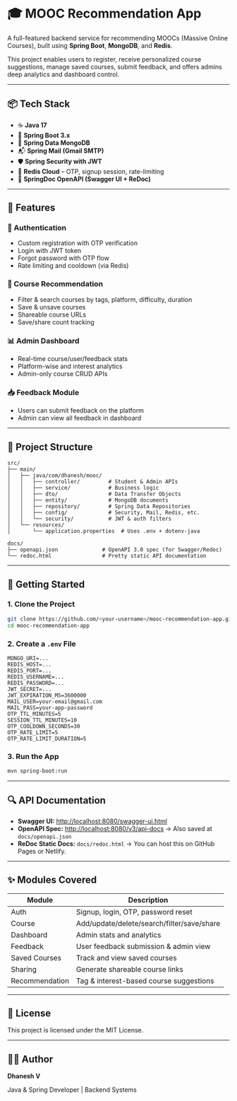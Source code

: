 # 🎓 MOOC Recommendation App

A full-featured backend service for recommending MOOCs (Massive Online Courses), built using **Spring Boot**, **MongoDB**, and **Redis**.

This project enables users to register, receive personalized course suggestions, manage saved courses, submit feedback, and offers admins deep analytics and dashboard control.

---

## 📦 Tech Stack

- ☕ **Java 17**
- 🚀 **Spring Boot 3.x**
- 🧾 **Spring Data MongoDB**
- 📬 **Spring Mail (Gmail SMTP)**
- 🛡 **Spring Security with JWT**
- 💾 **Redis Cloud** – OTP, signup session, rate-limiting
- 📖 **SpringDoc OpenAPI (Swagger UI + ReDoc)**

---

## 🔧 Features

### 👤 Authentication
- Custom registration with OTP verification
- Login with JWT token
- Forgot password with OTP flow
- Rate limiting and cooldown (via Redis)

### 🎯 Course Recommendation
- Filter & search courses by tags, platform, difficulty, duration
- Save & unsave courses
- Shareable course URLs
- Save/share count tracking

### 📊 Admin Dashboard
- Real-time course/user/feedback stats
- Platform-wise and interest analytics
- Admin-only course CRUD APIs

### 📥 Feedback Module
- Users can submit feedback on the platform
- Admin can view all feedback in dashboard

---

## 📂 Project Structure

```plaintext
src/
├── main/
│   ├── java/com/dhanesh/mooc/
│   │   ├── controller/         # Student & Admin APIs
│   │   ├── service/            # Business logic
│   │   ├── dto/                # Data Transfer Objects
│   │   ├── entity/             # MongoDB documents
│   │   ├── repository/         # Spring Data Repositories
│   │   ├── config/             # Security, Mail, Redis, etc.
│   │   └── security/           # JWT & auth filters
│   └── resources/
│       └── application.properties  # Uses .env + dotenv-java

docs/
├── openapi.json              # OpenAPI 3.0 spec (for Swagger/Redoc)
└── redoc.html                # Pretty static API documentation

````
---

## 🚀 Getting Started

### 1. Clone the Project

```bash
git clone https://github.com/<your-username>/mooc-recommendation-app.git
cd mooc-recommendation-app
````

### 2. Create a `.env` File

```env
MONGO_URI=...
REDIS_HOST=...
REDIS_PORT=...
REDIS_USERNAME=...
REDIS_PASSWORD=...
JWT_SECRET=...
JWT_EXPIRATION_MS=3600000
MAIL_USER=your-email@gmail.com
MAIL_PASS=your-app-password
OTP_TTL_MINUTES=5
SESSION_TTL_MINUTES=10
OTP_COOLDOWN_SECONDS=30
OTP_RATE_LIMIT=5
OTP_RATE_LIMIT_DURATION=5
```

### 3. Run the App

```bash
mvn spring-boot:run
```

---

## 🔍 API Documentation

* **Swagger UI:** [http://localhost:8080/swagger-ui.html](http://localhost:8080/swagger-ui.html)
* **OpenAPI Spec:** [http://localhost:8080/v3/api-docs](http://localhost:8080/v3/api-docs)
  → Also saved at `docs/openapi.json`
* **ReDoc Static Docs:** `docs/redoc.html`
  → You can host this on GitHub Pages or Netlify.

---

## ✨ Modules Covered

| Module         | Description                                |
| -------------- | ------------------------------------------ |
| Auth           | Signup, login, OTP, password reset         |
| Course         | Add/update/delete/search/filter/save/share |
| Dashboard      | Admin stats and analytics                  |
| Feedback       | User feedback submission & admin view      |
| Saved Courses  | Track and view saved courses               |
| Sharing        | Generate shareable course links            |
| Recommendation | Tag & interest-based course suggestions    |

---

## 🪪 License

This project is licensed under the MIT License.

---

## 👨‍💻 Author
**Dhanesh V**

Java & Spring Developer | Backend Systems 
